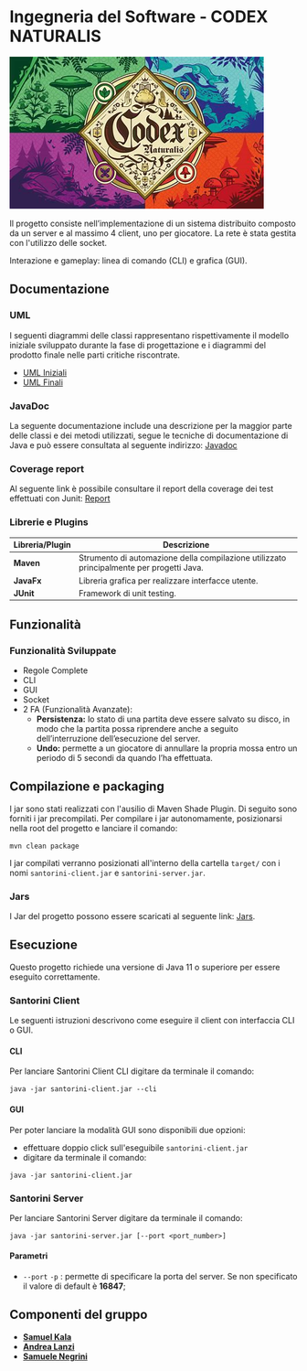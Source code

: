 # Ingegneria del Software - CODEX NATURALIS
![alt text](download.png)

Il progetto consiste nell’implementazione di un sistema distribuito composto da un server e al massimo 4 client, uno per giocatore.
La rete è stata gestita con l'utilizzo delle socket.

Interazione e gameplay: linea di comando (CLI) e grafica (GUI).

## Documentazione

### UML
I seguenti diagrammi delle classi rappresentano rispettivamente il modello iniziale sviluppato durante la fase di progettazione e i diagrammi del prodotto finale nelle parti critiche riscontrate.
- [UML Iniziali](https://github.com/snegrini/ing-sw-2020-kala-lanzi-negrini/tree/master/deliveries/archive/uml/uml_model_initial.jpg)
- [UML Finali](https://github.com/snegrini/ing-sw-2020-kala-lanzi-negrini/tree/master/deliveries/final/uml)

### JavaDoc
La seguente documentazione include una descrizione per la maggior parte delle classi e dei metodi utilizzati, segue le tecniche di documentazione di Java e può essere consultata al seguente indirizzo: [Javadoc](https://github.com/snegrini/ing-sw-2020-kala-lanzi-negrini/tree/master/deliveries/final/javadoc)

### Coverage report
Al seguente link è possibile consultare il report della coverage dei test effettuati con Junit: [Report](https://github.com/snegrini/ing-sw-2020-kala-lanzi-negrini/tree/master/deliveries/final/report)


### Librerie e Plugins
|Libreria/Plugin|Descrizione|
|---------------|-----------|
|__Maven__|Strumento di automazione della compilazione utilizzato principalmente per progetti Java.|
|__JavaFx__|Libreria grafica per realizzare interfacce utente.|
|__JUnit__|Framework di unit testing.|

## Funzionalità
### Funzionalità Sviluppate
- Regole Complete
- CLI
- GUI
- Socket
- 2 FA (Funzionalità Avanzate):
    - __Persistenza:__ lo stato di una partita deve essere salvato su disco, in modo che la partita possa riprendere anche a seguito dell’interruzione dell’esecuzione del server.
    - __Undo:__ permette a un giocatore di annullare la propria mossa entro un periodo di 5 secondi da quando l’ha effettuata.


## Compilazione e packaging
I jar sono stati realizzati con l'ausilio di Maven Shade Plugin.
Di seguito sono forniti i jar precompilati.
Per compilare i jar autonomamente, posizionarsi nella root del progetto e lanciare il comando:
```
mvn clean package
```
I jar compilati verranno posizionati all'interno della cartella ```target/``` con i nomi
```santorini-client.jar``` e ```santorini-server.jar```.

### Jars
I Jar del progetto possono essere scaricati al seguente link: [Jars](https://github.com/snegrini/ing-sw-2020-kala-lanzi-negrini/tree/master/deliveries/final/jar).


## Esecuzione
Questo progetto richiede una versione di Java 11 o superiore per essere eseguito correttamente.

### Santorini Client
Le seguenti istruzioni descrivono come eseguire il client con interfaccia CLI o GUI.

#### CLI
Per lanciare Santorini Client CLI digitare da terminale il comando:
```
java -jar santorini-client.jar --cli
```
#### GUI
Per poter lanciare la modalità GUI sono disponibili due opzioni:
- effettuare doppio click sull'eseguibile ```santorini-client.jar```
- digitare da terminale il comando:
```
java -jar santorini-client.jar
```

### Santorini Server
Per lanciare Santorini Server digitare da terminale il comando:
```
java -jar santorini-server.jar [--port <port_number>]
```
#### Parametri
- `--port` `-p` : permette di specificare la porta del server. Se non specificato il valore di default è __16847__;

## Componenti del gruppo
- [__Samuel Kala__](https://github.com/samuelkala)
- [__Andrea Lanzi__](https://github.com/AndreaLanzi-PoliMi)
- [__Samuele Negrini__](https://github.com/snegrini)

